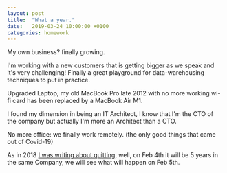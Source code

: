 ```yaml
---
layout: post
title:  "What a year."
date:   2019-03-24 10:00:00 +0100
categories: homework
---
```


My own business? finally growing.

I'm working with a new customers that is getting bigger as we speak and it's very challenging! Finally a great playground for data-warehousing techniques to put in practice.

Upgraded Laptop, my old MacBook Pro late 2012 with no more working wi-fi card has been replaced by a MacBook Air M1.

<!--more-->
I found my dimension in being an IT Architect, I know that I'm the CTO of the company but actually I'm more an Architect than a CTO.

No more office: we finally work remotely. (the only good things that came out of Covid-19)

As in 2018 [I was writing about quitting][here-we-go-again], well, on Feb 4th it will be 5 years in the same Company, we will see what will happen on Feb 5th.

[here-we-go-again]: /2018/07/21/here-we-go-again.html